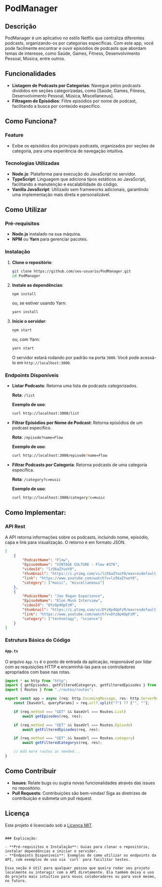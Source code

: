 # PodManager

## Descrição
PodManager é um aplicativo no estilo Netflix que centraliza diferentes podcasts, organizando-os por categorias específicas. Com este app, você pode facilmente encontrar e ouvir episódios de podcasts que abordam temas de interesse, como Saúde, Games, Fitness, Desenvolvimento Pessoal, Música, entre outros.

## Funcionalidades

- **Listagem de Podcasts por Categorias**: Navegue pelos podcasts divididos em seções categorizadas, como [Saúde, Games, Fitness, Desenvolvimento Pessoal, Música, Miscellaneous].
- **Filtragem de Episódios**: Filtre episódios por nome de podcast, facilitando a busca por conteúdo específico.

## Como Funciona?

### Feature
- Exibe os episódios dos principais podcasts, organizados por seções de categoria, para uma experiência de navegação intuitiva.

### Tecnologias Utilizadas
- **Node.js**: Plataforma para execução do JavaScript no servidor.
- **TypeScript**: Linguagem que adiciona tipos estáticos ao JavaScript, facilitando a manutenção e escalabilidade do código.
- **Vanilla JavaScript**: Utilizado sem frameworks adicionais, garantindo uma implementação mais direta e personalizável.

## Como Utilizar

### Pré-requisitos
- **Node.js** instalado na sua máquina.
- **NPM** ou **Yarn** para gerenciar pacotes.

### Instalação

1. **Clone o repositório**:

    ```bash
    git clone https://github.com/seu-usuario/PodManager.git
    cd PodManager
    ```

2. **Instale as dependências**:

    ```bash
    npm install
    ```

    ou, se estiver usando Yarn:

    ```bash
    yarn install
    ```

3. **Inicie o servidor**:

    ```bash
    npm start
    ```

    ou, com Yarn:

    ```bash
    yarn start
    ```

    O servidor estará rodando por padrão na porta `3000`. Você pode acessá-lo em `http://localhost:3000`.

### Endpoints Disponíveis

- **Listar Podcasts**: Retorna uma lista de podcasts categorizados.
  
    **Rota**: `/list`

    **Exemplo de uso**:

    ```bash
    curl http://localhost:3000/list
    ```

- **Filtrar Episódios por Nome de Podcast**: Retorna episódios de um podcast específico.

    **Rota**: `/episode?name=Flow`

    **Exemplo de uso**:

    ```bash
    curl http://localhost:3000/episode?name=Flow
    ```

- **Filtrar Podcasts por Categoria**: Retorna podcasts de uma categoria específica.

    **Rota**: `/category?c=music`

    **Exemplo de uso**:

    ```bash
    curl http://localhost:3000/category?c=music
    ```

## Como Implementar:

### API Rest
A API retorna informações sobre os podcasts, incluindo nome, episódio, capa e link para visualização. O retorno é em formato JSON.

```json
[
    {
        "PodcastName": "Flow",
        "EpisodeName": "VINTAGE CULTURE - Flow #376",
        "videoId": "lz56aZYuoY0",
        "thumbnail": "https://i.ytimg.com/vi/lz56aZYuoY0/maxresdefault.jpg?",
        "link": "https://www.youtube.com/watch?v=lz56aZYuoY0",
        "category": ["music", "miscellaneous"]
    },
    {
        "PodcastName": "Joe Rogan Experience",
        "EpisodeName": "Elon Musk Interview",
        "videoId": "DYz0p4OpFzM",
        "thumbnail": "https://i.ytimg.com/vi/DYz0p4OpFzM/maxresdefault.jpg?",
        "link": "https://www.youtube.com/watch?v=DYz0p4OpFzM",
        "category": ["technology", "science"]
    }
]
```

### Estrutura Básica do Código

#### `App.ts`
O arquivo `App.ts` é o ponto de entrada da aplicação, responsável por lidar com as requisições HTTP e encaminhá-las para os controladores apropriados com base nas rotas.

```typescript
import * as http from "http";
import { getEpisodes, getFilteredCategorys, getFilteredEpisodes } from "./controllers/podcast-controller";
import { Routes } from "./routes/routes";

export const app = async (req: http.IncomingMessage, res: http.ServerResponse<http.IncomingMessage>) => {
    const [baseUrl, queryParams] = req.url?.split("?") ?? ["", ""];

    if (req.method === "GET" && baseUrl === Routes.List)
        await getEpisodes(req, res);

    if (req.method === "GET" && baseUrl === Routes.Episode)
        await getFilteredEpisodes(req, res);

    if (req.method === "GET" && baseUrl === Routes.category)
        await getFilteredCategorys(req, res);

    // Add more routes as needed...
}
```

## Como Contribuir
- **Issues**: Relate bugs ou sugira novas funcionalidades através das issues no repositório.
- **Pull Requests**: Contribuições são bem-vindas! Siga as diretrizes de contribuição e submeta um pull request.

## Licença
Este projeto é licenciado sob a [Licença MIT](LICENSE).
```

### Explicação:

- **Pré-requisitos e Instalação**: Guias para clonar o repositório, instalar dependências e iniciar o servidor.
- **Endpoints Disponíveis**: Exemplos de como utilizar os endpoints da API, com exemplos de uso via `curl` para facilitar testes.
  
Essa seção é útil para qualquer pessoa que queira rodar seu projeto localmente ou interagir com a API diretamente. Ela também deixa o uso do projeto mais intuitivo para novos colaboradores ou para você mesmo, no futuro.